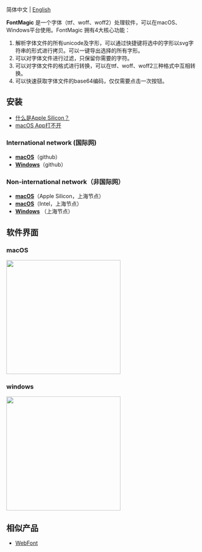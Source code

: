 简体中文 | [English](./README.md)


**FontMagic** 是一个字体（ttf、woff、woff2）处理软件，可以在macOS、Windows平台使用。FontMagic 拥有4大核心功能：

1. 解析字体文件的所有unicode及字形，可以通过快捷键将选中的字形以svg字符串的形式进行拷贝。可以一键导出选择的所有字形。
2. 可以对字体文件进行过滤，只保留你需要的字符。
3. 可以对字体文件的格式进行转换，可以在ttf、woff、woff2三种格式中互相转换。
4. 可以快速获取字体文件的base64编码，仅仅需要点击一次按钮。

## 安装

* [什么是Apple Silicon？](https://arayofsunshine.dev/zh-Hans/blog/apple-silicon)
* [macOS App打不开](https://arayofsunshine.dev//zh-Hans/blog/macos-app-cannot-be-opened)

### International network (国际网)

* <a href="https://github.com/leibnizli/fontmagic/releases">**macOS**</a>（github）
* <a href="https://github.com/leibnizli/fontmagic/releases">**Windows**</a>（github）

### Non-international network（非国际网）

* <a href="https://thunkli.com/download/fontmagic-arm64-macos">**macOS**</a>（Apple Silicon，上海节点）
* <a href="https://thunkli.com/download/fontmagic-macos">**macOS**</a>（Intel，上海节点）
* <a href="https://thunkli.com/download/fontmagic-windows">**Windows**</a> （上海节点）


## 软件界面

### macOS

<img src="https://github.com/leibnizli/fontmagic/assets/1193966/61587d8e-3643-475e-a96d-813ccb5a939c" width="300">

### windows

<img src="https://github.com/leibnizli/fontmagic/assets/1193966/8341cc3d-df4c-49dc-9361-9eebae2f7c45" width="300">

## 相似产品

* <a href="https://github.com/leibnizli/WebFont">WebFont</a>
